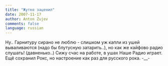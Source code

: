 ```yaml
---
title: "Жутко заценил"
date: 2007-11-17
author: Anton Zujev
comments: false
language: russian
---
```


Ну.. Гарнитуру сирано не люблю - слишком уж капли из ушей вываливаются (надо бы блутусную затарить..), но как же кайфово радио слушать! (давненько..) Сижу счас на работе, в ушах Наше Радио играет. Ещё сохранил Рокс, но настроение как раз для русского рока. -__-